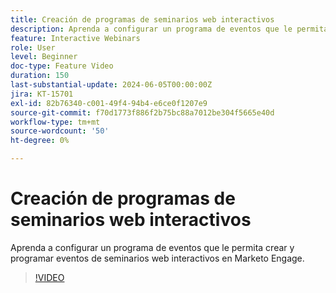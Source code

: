 ```yaml
---
title: Creación de programas de seminarios web interactivos
description: Aprenda a configurar un programa de eventos que le permita crear y programar eventos de seminarios web interactivos en Marketo Engage.
feature: Interactive Webinars
role: User
level: Beginner
doc-type: Feature Video
duration: 150
last-substantial-update: 2024-06-05T00:00:00Z
jira: KT-15701
exl-id: 82b76340-c001-49f4-94b4-e6ce0f1207e9
source-git-commit: f70d1773f886f2b75bc88a7012be304f5665e40d
workflow-type: tm+mt
source-wordcount: '50'
ht-degree: 0%

---
```


# Creación de programas de seminarios web interactivos

Aprenda a configurar un programa de eventos que le permita crear y programar eventos de seminarios web interactivos en Marketo Engage.

>[!VIDEO](https://video.tv.adobe.com/v/3429639/?learn=on)
